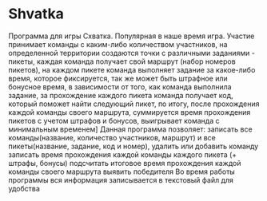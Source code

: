 # Shvatka
Программа для игры Схватка.
Популярная в наше время игра. Участие принимает команды с каким-либо количеством участников, на определенной территории создаются точки с различными заданиями - пикеты, каждая команда получает свой маршрут (набор номеров пикетов), на каждом пикете команда выполняет задание за какое-либо время, которое фиксируется, так же может быть штрафное или бонусное время, в зависимости от того, как команда выполнила задание, за прохождение каждого пикета команда получает код, который поможет найти следующий пикет, по итогу, после прохождения каждой команды своего маршрута, суммируется время прохождения пикетов с учетом штрафов и бонусов, выигрывает команда с минимальным временем]
   Данная программа позволяет: 
          записать все команды(название, количество участников, маршрут) и все пикеты(название, задание, код и номер),
	  удалить или добавить команду
	  записать время прохождения каждой команды каждого пикета (+ штрафы, бонусы)
	  подсчитать итоговое время прохождения каждой команды своего маршрута
	  выявить победителя
	Во время работы программы вся информация записывается в текстовый файл для удобства
